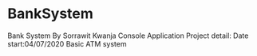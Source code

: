 # BankSystem
Bank System By Sorrawit Kwanja
Console Application
Project detail:
  Date start:04/07/2020
  Basic ATM system
